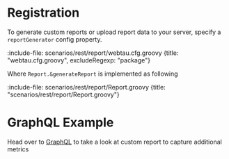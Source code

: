 # Registration

To generate custom reports or upload report data to your server, specify a `reportGenerator` config property.

:include-file: scenarios/rest/report/webtau.cfg.groovy {title: "webtau.cfg.groovy", excludeRegexp: "package"}

Where `Report.&generateReport` is implemented as following

:include-file: scenarios/rest/report/Report.groovy {title: "scenarios/rest/report/Report.groovy"}

# GraphQL Example

Head over to [GraphQL](GraphQL/report) to take a look at custom report to capture additional metrics

